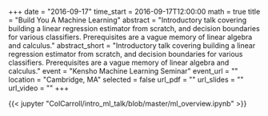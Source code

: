+++
date = "2016-09-17"
time_start = 2016-09-17T12:00:00
math = true
title = "Build You A Machine Learning"
abstract = "Introductory talk covering building a linear regression estimator from scratch, and decision boundaries for various classifiers. Prerequisites are a vague memory of linear algebra and calculus."
abstract_short = "Introductory talk covering building a linear regression estimator from scratch, and decision boundaries for various classifiers. Prerequisites are a vague memory of linear algebra and calculus."
event = "Kensho Machine Learning Seminar"
event_url = ""
location = "Cambridge, MA"
selected = false
url_pdf = ""
url_slides = ""
url_video = ""
+++

{{< jupyter "ColCarroll/intro_ml_talk/blob/master/ml_overview.ipynb" >}}
